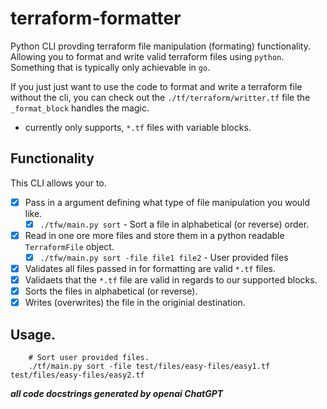 # terraform-formatter
Python CLI provding terraform file manipulation (formating) functionality. Allowing you to format and write valid terraform files using `python`. Something that is typically only achievable in `go`. 

If you just just want to use the code to format and write a terraform file without the cli, you can check out the `./tf/terraform/writter.tf` file the `_format_block` handles the magic. 

* currently only supports, `*.tf` files with variable blocks.

## Functionality
This CLI allows your to.
- [x] Pass in a argument defining what type of file manipulation you would like. 
    - [x] `./tfw/main.py sort` - Sort a file in alphabetical (or reverse) order.
- [x] Read in one ore more files and store them in a python readable `TerraformFile` object.
    - [x] `./tfw/main.py sort -file file1 file2` - User provided files
- [x] Validates all files passed in for formatting are valid `*.tf` files.
- [x] Validaets that the `*.tf` file are valid in regards to our supported blocks. 
- [x] Sorts the files in alphabetical (or reverse).
- [x] Writes (overwrites) the file in the originial destination.

## Usage.

```
    # Sort user provided files.
    ./tf/main.py sort -file test/files/easy-files/easy1.tf test/files/easy-files/easy2.tf

```

***all code docstrings generated by openai ChatGPT***